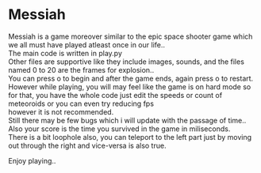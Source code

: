 # Messiah
Messiah is a game moreover similar to the epic space shooter game which we all must have played atleast once in our life..<br>
The main code is written in play.py<br>
Other files are supportive like they include images, sounds, and the files named 0 to 20 are the frames for explosion..<br>
You can press o to begin and after the game ends, again press o to restart.<br>
However while playing, you will may feel like the game is on hard mode so for that, you have the whole code just edit the speeds or count of meteoroids or you can even try reducing fps <br>however it is not recommended.<br>
Still there may be few bugs which i will update with the passage of time..<br>
Also your score is the time you survived in the game in miliseconds.<br>
There is a bit loophole also, you can teleport to the left part just by moving out through the right and vice-versa is also true.<br>

Enjoy playing..
